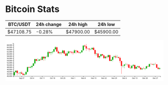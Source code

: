 # Bitcoin Stats

BTC/USDT|24h change|24h high|24h low|
|---|---|---|---|
|$47108.75|-0.28%|$47900.00|$45900.00|

<img src="./chart.svg">
